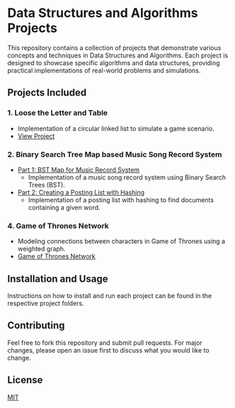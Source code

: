 # Data Structures and Algorithms Projects

This repository contains a collection of projects that demonstrate various concepts and techniques in Data Structures and Algorithms. Each project is designed to showcase specific algorithms and data structures, providing practical implementations of real-world problems and simulations.

## Projects Included

### 1. Loose the Letter and Table
- Implementation of a circular linked list to simulate a game scenario.
- [View Project](https://github.com/obd-79/DSA-Projects/tree/main/project-1-loose-the-letter)

### 2. Binary Search Tree Map based Music Song Record System
- [Part 1: BST Map for Music Record System](https://github.com/obd-79/DSA-Projects/tree/main/Music%20Song%20Record%20System/Project2part1)
  - Implementation of a music song record system using Binary Search Trees (BST).
- [Part 2: Creating a Posting List with Hashing](https://github.com/obd-79/DSA-Projects/tree/main/Music%20Song%20Record%20System/project2part2)
  - Implementation of a posting list with hashing to find documents containing a given word.
### 4. Game of Thrones Network
- Modeling connections between characters in Game of Thrones using a weighted graph.
- [Game of Thrones Network](https://github.com/obd-79/DSA-Projects/tree/main/Game-of-Thrones-Network/Project%203)

## Installation and Usage

Instructions on how to install and run each project can be found in the respective project folders.

## Contributing

Feel free to fork this repository and submit pull requests. For major changes, please open an issue first to discuss what you would like to change.

## License

[MIT](LICENSE.md)
